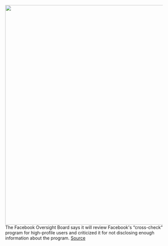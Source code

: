 <img src='https://cdn.vox-cdn.com/thumbor/BHASFpaxZ8uGrvz0tLjPsb743X8=/0x0:2040x1360/1200x800/filters:focal(857x517:1183x843)/cdn.vox-cdn.com/uploads/chorus_image/image/70025958/mdoying_180411_2400_0045still.0.jpg' width='700px' /><br/>
The Facebook Oversight Board says it will review Facebook's “cross-check” program for high-profile users and criticized it for not disclosing enough information about the program.
<a href='https://www.theverge.com/2021/10/21/22738248/facebook-oversight-board-cross-check-moderation-transparency-report'> Source <a/>